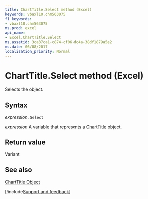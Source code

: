 ```yaml
---
title: ChartTitle.Select method (Excel)
keywords: vbaxl10.chm563075
f1_keywords:
- vbaxl10.chm563075
ms.prod: excel
api_name:
- Excel.ChartTitle.Select
ms.assetid: 3ca37ca1-c874-cf06-dc4a-38df1879a5e2
ms.date: 06/08/2017
localization_priority: Normal
---
```



# ChartTitle.Select method (Excel)

Selects the object.


## Syntax

_expression_. `Select`

_expression_ A variable that represents a [ChartTitle](Excel.ChartTitle-graph-property.md) object.


## Return value

Variant


## See also


[ChartTitle Object](Excel.ChartTitle(object).md)

[!include[Support and feedback](~/includes/feedback-boilerplate.md)]